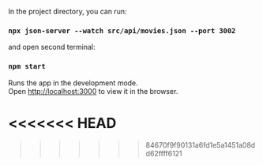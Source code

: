 

In the project directory, you can run:
### `npx json-server --watch src/api/movies.json --port 3002`
and open second terminal:
### `npm start`

Runs the app in the development mode.\
Open [http://localhost:3000](http://localhost:3000) to view it in the browser.

<<<<<<< HEAD
=======

>>>>>>> 84670f9f90131a6fd1e5a1451a08dd62ffff6121
